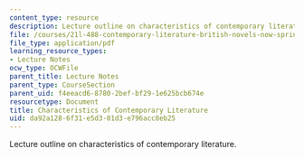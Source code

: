 ```yaml
---
content_type: resource
description: Lecture outline on characteristics of contemporary literature.
file: /courses/21l-488-contemporary-literature-british-novels-now-spring-2007/da92a1286f31e5d301d3e796acc8eb25_contemp_lit.pdf
file_type: application/pdf
learning_resource_types:
- Lecture Notes
ocw_type: OCWFile
parent_title: Lecture Notes
parent_type: CourseSection
parent_uid: f4eeacd6-8780-2bef-bf29-1e625bcb674e
resourcetype: Document
title: Characteristics of Contemporary Literature
uid: da92a128-6f31-e5d3-01d3-e796acc8eb25
---
```

Lecture outline on characteristics of contemporary literature.

